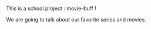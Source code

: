This is a school project : movie-buff !

We are going to talk about our favorite series and movies.
